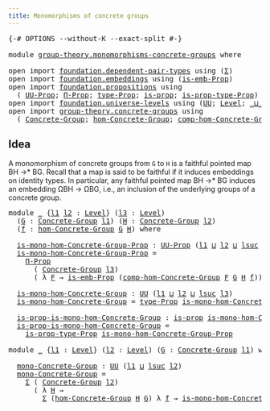 ```yaml
---
title: Monomorphisms of concrete groups
---
```


<pre class="Agda"><a id="58" class="Symbol">{-#</a> <a id="62" class="Keyword">OPTIONS</a> <a id="70" class="Pragma">--without-K</a> <a id="82" class="Pragma">--exact-split</a> <a id="96" class="Symbol">#-}</a>

<a id="101" class="Keyword">module</a> <a id="108" href="group-theory.monomorphisms-concrete-groups.html" class="Module">group-theory.monomorphisms-concrete-groups</a> <a id="151" class="Keyword">where</a>

<a id="158" class="Keyword">open</a> <a id="163" class="Keyword">import</a> <a id="170" href="foundation.dependent-pair-types.html" class="Module">foundation.dependent-pair-types</a> <a id="202" class="Keyword">using</a> <a id="208" class="Symbol">(</a><a id="209" href="foundation-core.dependent-pair-types.html#515" class="Record">Σ</a><a id="210" class="Symbol">)</a>
<a id="212" class="Keyword">open</a> <a id="217" class="Keyword">import</a> <a id="224" href="foundation.embeddings.html" class="Module">foundation.embeddings</a> <a id="246" class="Keyword">using</a> <a id="252" class="Symbol">(</a><a id="253" href="foundation.embeddings.html#1916" class="Function">is-emb-Prop</a><a id="264" class="Symbol">)</a>
<a id="266" class="Keyword">open</a> <a id="271" class="Keyword">import</a> <a id="278" href="foundation.propositions.html" class="Module">foundation.propositions</a> <a id="302" class="Keyword">using</a>
  <a id="310" class="Symbol">(</a> <a id="312" href="foundation-core.propositions.html#1393" class="Function">UU-Prop</a><a id="319" class="Symbol">;</a> <a id="321" href="foundation-core.propositions.html#6694" class="Function">Π-Prop</a><a id="327" class="Symbol">;</a> <a id="329" href="foundation-core.propositions.html#1495" class="Function">type-Prop</a><a id="338" class="Symbol">;</a> <a id="340" href="foundation-core.propositions.html#1309" class="Function">is-prop</a><a id="347" class="Symbol">;</a> <a id="349" href="foundation-core.propositions.html#1562" class="Function">is-prop-type-Prop</a><a id="366" class="Symbol">)</a>
<a id="368" class="Keyword">open</a> <a id="373" class="Keyword">import</a> <a id="380" href="foundation.universe-levels.html" class="Module">foundation.universe-levels</a> <a id="407" class="Keyword">using</a> <a id="413" class="Symbol">(</a><a id="414" href="foundation-core.universe-levels.html#235" class="Primitive">UU</a><a id="416" class="Symbol">;</a> <a id="418" href="Agda.Primitive.html#597" class="Postulate">Level</a><a id="423" class="Symbol">;</a> <a id="425" href="Agda.Primitive.html#810" class="Primitive Operator">_⊔_</a><a id="428" class="Symbol">;</a> <a id="430" href="Agda.Primitive.html#780" class="Primitive">lsuc</a><a id="434" class="Symbol">)</a>
<a id="436" class="Keyword">open</a> <a id="441" class="Keyword">import</a> <a id="448" href="group-theory.concrete-groups.html" class="Module">group-theory.concrete-groups</a> <a id="477" class="Keyword">using</a>
  <a id="485" class="Symbol">(</a> <a id="487" href="group-theory.concrete-groups.html#2030" class="Function">Concrete-Group</a><a id="501" class="Symbol">;</a> <a id="503" href="group-theory.concrete-groups.html#7030" class="Function">hom-Concrete-Group</a><a id="521" class="Symbol">;</a> <a id="523" href="group-theory.concrete-groups.html#10605" class="Function">comp-hom-Concrete-Group</a><a id="546" class="Symbol">)</a>
</pre>
## Idea

A monomorphism of concrete groups from `G` to `H` is a faithful pointed map BH →* BG. Recall that a map is said to be faithful if it induces embeddings on identity types. In particular, any faithful pointed map BH →* BG induces an embedding ΩBH → ΩBG, i.e., an inclusion of the underlying groups of a concrete group. 

<pre class="Agda"><a id="889" class="Keyword">module</a> <a id="896" href="group-theory.monomorphisms-concrete-groups.html#896" class="Module">_</a> <a id="898" class="Symbol">{</a><a id="899" href="group-theory.monomorphisms-concrete-groups.html#899" class="Bound">l1</a> <a id="902" href="group-theory.monomorphisms-concrete-groups.html#902" class="Bound">l2</a> <a id="905" class="Symbol">:</a> <a id="907" href="Agda.Primitive.html#597" class="Postulate">Level</a><a id="912" class="Symbol">}</a> <a id="914" class="Symbol">(</a><a id="915" href="group-theory.monomorphisms-concrete-groups.html#915" class="Bound">l3</a> <a id="918" class="Symbol">:</a> <a id="920" href="Agda.Primitive.html#597" class="Postulate">Level</a><a id="925" class="Symbol">)</a>
  <a id="929" class="Symbol">(</a><a id="930" href="group-theory.monomorphisms-concrete-groups.html#930" class="Bound">G</a> <a id="932" class="Symbol">:</a> <a id="934" href="group-theory.concrete-groups.html#2030" class="Function">Concrete-Group</a> <a id="949" href="group-theory.monomorphisms-concrete-groups.html#899" class="Bound">l1</a><a id="951" class="Symbol">)</a> <a id="953" class="Symbol">(</a><a id="954" href="group-theory.monomorphisms-concrete-groups.html#954" class="Bound">H</a> <a id="956" class="Symbol">:</a> <a id="958" href="group-theory.concrete-groups.html#2030" class="Function">Concrete-Group</a> <a id="973" href="group-theory.monomorphisms-concrete-groups.html#902" class="Bound">l2</a><a id="975" class="Symbol">)</a>
  <a id="979" class="Symbol">(</a><a id="980" href="group-theory.monomorphisms-concrete-groups.html#980" class="Bound">f</a> <a id="982" class="Symbol">:</a> <a id="984" href="group-theory.concrete-groups.html#7030" class="Function">hom-Concrete-Group</a> <a id="1003" href="group-theory.monomorphisms-concrete-groups.html#930" class="Bound">G</a> <a id="1005" href="group-theory.monomorphisms-concrete-groups.html#954" class="Bound">H</a><a id="1006" class="Symbol">)</a> <a id="1008" class="Keyword">where</a>

  <a id="1017" href="group-theory.monomorphisms-concrete-groups.html#1017" class="Function">is-mono-hom-Concrete-Group-Prop</a> <a id="1049" class="Symbol">:</a> <a id="1051" href="foundation-core.propositions.html#1393" class="Function">UU-Prop</a> <a id="1059" class="Symbol">(</a><a id="1060" href="group-theory.monomorphisms-concrete-groups.html#899" class="Bound">l1</a> <a id="1063" href="Agda.Primitive.html#810" class="Primitive Operator">⊔</a> <a id="1065" href="group-theory.monomorphisms-concrete-groups.html#902" class="Bound">l2</a> <a id="1068" href="Agda.Primitive.html#810" class="Primitive Operator">⊔</a> <a id="1070" href="Agda.Primitive.html#780" class="Primitive">lsuc</a> <a id="1075" href="group-theory.monomorphisms-concrete-groups.html#915" class="Bound">l3</a><a id="1077" class="Symbol">)</a>
  <a id="1081" href="group-theory.monomorphisms-concrete-groups.html#1017" class="Function">is-mono-hom-Concrete-Group-Prop</a> <a id="1113" class="Symbol">=</a>
    <a id="1119" href="foundation-core.propositions.html#6694" class="Function">Π-Prop</a>
      <a id="1132" class="Symbol">(</a> <a id="1134" href="group-theory.concrete-groups.html#2030" class="Function">Concrete-Group</a> <a id="1149" href="group-theory.monomorphisms-concrete-groups.html#915" class="Bound">l3</a><a id="1151" class="Symbol">)</a>
      <a id="1159" class="Symbol">(</a> <a id="1161" class="Symbol">λ</a> <a id="1163" href="group-theory.monomorphisms-concrete-groups.html#1163" class="Bound">F</a> <a id="1165" class="Symbol">→</a> <a id="1167" href="foundation.embeddings.html#1916" class="Function">is-emb-Prop</a> <a id="1179" class="Symbol">(</a><a id="1180" href="group-theory.concrete-groups.html#10605" class="Function">comp-hom-Concrete-Group</a> <a id="1204" href="group-theory.monomorphisms-concrete-groups.html#1163" class="Bound">F</a> <a id="1206" href="group-theory.monomorphisms-concrete-groups.html#930" class="Bound">G</a> <a id="1208" href="group-theory.monomorphisms-concrete-groups.html#954" class="Bound">H</a> <a id="1210" href="group-theory.monomorphisms-concrete-groups.html#980" class="Bound">f</a><a id="1211" class="Symbol">))</a>

  <a id="1217" href="group-theory.monomorphisms-concrete-groups.html#1217" class="Function">is-mono-hom-Concrete-Group</a> <a id="1244" class="Symbol">:</a> <a id="1246" href="foundation-core.universe-levels.html#235" class="Primitive">UU</a> <a id="1249" class="Symbol">(</a><a id="1250" href="group-theory.monomorphisms-concrete-groups.html#899" class="Bound">l1</a> <a id="1253" href="Agda.Primitive.html#810" class="Primitive Operator">⊔</a> <a id="1255" href="group-theory.monomorphisms-concrete-groups.html#902" class="Bound">l2</a> <a id="1258" href="Agda.Primitive.html#810" class="Primitive Operator">⊔</a> <a id="1260" href="Agda.Primitive.html#780" class="Primitive">lsuc</a> <a id="1265" href="group-theory.monomorphisms-concrete-groups.html#915" class="Bound">l3</a><a id="1267" class="Symbol">)</a>
  <a id="1271" href="group-theory.monomorphisms-concrete-groups.html#1217" class="Function">is-mono-hom-Concrete-Group</a> <a id="1298" class="Symbol">=</a> <a id="1300" href="foundation-core.propositions.html#1495" class="Function">type-Prop</a> <a id="1310" href="group-theory.monomorphisms-concrete-groups.html#1017" class="Function">is-mono-hom-Concrete-Group-Prop</a>

  <a id="1345" href="group-theory.monomorphisms-concrete-groups.html#1345" class="Function">is-prop-is-mono-hom-Concrete-Group</a> <a id="1380" class="Symbol">:</a> <a id="1382" href="foundation-core.propositions.html#1309" class="Function">is-prop</a> <a id="1390" href="group-theory.monomorphisms-concrete-groups.html#1217" class="Function">is-mono-hom-Concrete-Group</a>
  <a id="1419" href="group-theory.monomorphisms-concrete-groups.html#1345" class="Function">is-prop-is-mono-hom-Concrete-Group</a> <a id="1454" class="Symbol">=</a>
    <a id="1460" href="foundation-core.propositions.html#1562" class="Function">is-prop-type-Prop</a> <a id="1478" href="group-theory.monomorphisms-concrete-groups.html#1017" class="Function">is-mono-hom-Concrete-Group-Prop</a>

<a id="1511" class="Keyword">module</a> <a id="1518" href="group-theory.monomorphisms-concrete-groups.html#1518" class="Module">_</a> <a id="1520" class="Symbol">{</a><a id="1521" href="group-theory.monomorphisms-concrete-groups.html#1521" class="Bound">l1</a> <a id="1524" class="Symbol">:</a> <a id="1526" href="Agda.Primitive.html#597" class="Postulate">Level</a><a id="1531" class="Symbol">}</a> <a id="1533" class="Symbol">(</a><a id="1534" href="group-theory.monomorphisms-concrete-groups.html#1534" class="Bound">l2</a> <a id="1537" class="Symbol">:</a> <a id="1539" href="Agda.Primitive.html#597" class="Postulate">Level</a><a id="1544" class="Symbol">)</a> <a id="1546" class="Symbol">(</a><a id="1547" href="group-theory.monomorphisms-concrete-groups.html#1547" class="Bound">G</a> <a id="1549" class="Symbol">:</a> <a id="1551" href="group-theory.concrete-groups.html#2030" class="Function">Concrete-Group</a> <a id="1566" href="group-theory.monomorphisms-concrete-groups.html#1521" class="Bound">l1</a><a id="1568" class="Symbol">)</a> <a id="1570" class="Keyword">where</a>

  <a id="1579" href="group-theory.monomorphisms-concrete-groups.html#1579" class="Function">mono-Concrete-Group</a> <a id="1599" class="Symbol">:</a> <a id="1601" href="foundation-core.universe-levels.html#235" class="Primitive">UU</a> <a id="1604" class="Symbol">(</a><a id="1605" href="group-theory.monomorphisms-concrete-groups.html#1521" class="Bound">l1</a> <a id="1608" href="Agda.Primitive.html#810" class="Primitive Operator">⊔</a> <a id="1610" href="Agda.Primitive.html#780" class="Primitive">lsuc</a> <a id="1615" href="group-theory.monomorphisms-concrete-groups.html#1534" class="Bound">l2</a><a id="1617" class="Symbol">)</a>
  <a id="1621" href="group-theory.monomorphisms-concrete-groups.html#1579" class="Function">mono-Concrete-Group</a> <a id="1641" class="Symbol">=</a>
    <a id="1647" href="foundation-core.dependent-pair-types.html#515" class="Record">Σ</a> <a id="1649" class="Symbol">(</a> <a id="1651" href="group-theory.concrete-groups.html#2030" class="Function">Concrete-Group</a> <a id="1666" href="group-theory.monomorphisms-concrete-groups.html#1534" class="Bound">l2</a><a id="1668" class="Symbol">)</a>
      <a id="1676" class="Symbol">(</a> <a id="1678" class="Symbol">λ</a> <a id="1680" href="group-theory.monomorphisms-concrete-groups.html#1680" class="Bound">H</a> <a id="1682" class="Symbol">→</a>
        <a id="1692" href="foundation-core.dependent-pair-types.html#515" class="Record">Σ</a> <a id="1694" class="Symbol">(</a><a id="1695" href="group-theory.concrete-groups.html#7030" class="Function">hom-Concrete-Group</a> <a id="1714" href="group-theory.monomorphisms-concrete-groups.html#1680" class="Bound">H</a> <a id="1716" href="group-theory.monomorphisms-concrete-groups.html#1547" class="Bound">G</a><a id="1717" class="Symbol">)</a> <a id="1719" class="Symbol">λ</a> <a id="1721" href="group-theory.monomorphisms-concrete-groups.html#1721" class="Bound">f</a> <a id="1723" class="Symbol">→</a> <a id="1725" href="group-theory.monomorphisms-concrete-groups.html#1217" class="Function">is-mono-hom-Concrete-Group</a> <a id="1752" href="group-theory.monomorphisms-concrete-groups.html#1534" class="Bound">l2</a> <a id="1755" href="group-theory.monomorphisms-concrete-groups.html#1680" class="Bound">H</a> <a id="1757" href="group-theory.monomorphisms-concrete-groups.html#1547" class="Bound">G</a> <a id="1759" href="group-theory.monomorphisms-concrete-groups.html#1721" class="Bound">f</a><a id="1760" class="Symbol">)</a>
</pre>
